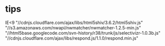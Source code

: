 tips
====

IE<9
"//cdnjs.cloudflare.com/ajax/libs/html5shiv/3.6.2/html5shiv.js"
"//s3.amazonaws.com/nwapi/nwmatcher/nwmatcher-1.2.5-min.js"
"//html5base.googlecode.com/svn-history/r38/trunk/js/selectivizr-1.0.3b.js"
"//cdnjs.cloudflare.com/ajax/libs/respond.js/1.1.0/respond.min.js"
